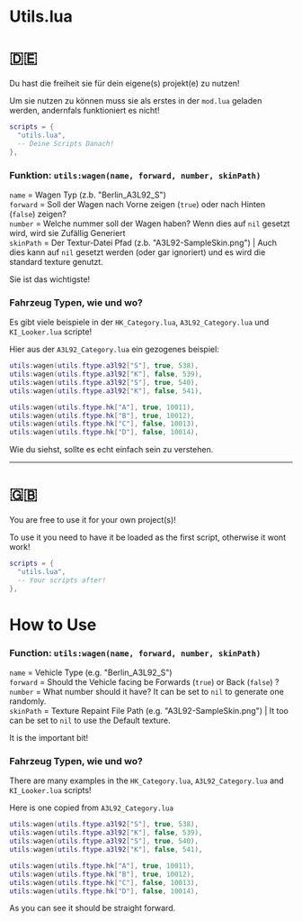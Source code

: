 # Utils.lua

# :de:
Du hast die freiheit sie für dein eigene(s) projekt(e) zu nutzen!

Um sie nutzen zu können muss sie als erstes in der `mod.lua` geladen werden, andernfals funktioniert es nicht!

```lua
scripts = {
  "utils.lua",
  -- Deine Scripts Danach!
},
```

### Funktion: `utils:wagen(name, forward, number, skinPath)`
`name` = Wagen Typ (z.b. "Berlin_A3L92_S")  
`forward` = Soll der Wagen nach Vorne zeigen (`true`) oder nach Hinten (`false`) zeigen?  
`number` = Welche nummer soll der Wagen haben? Wenn dies auf `nil` gesetzt wird, wird sie Zufällig Generiert  
`skinPath` = Der Textur-Datei Pfad (z.b. "A3L92-SampleSkin.png") | Auch dies kann auf `nil` gesetzt werden (oder gar ignoriert) und es wird die standard texture genutzt.

Sie ist das wichtigste!

### Fahrzeug Typen, wie und wo?
Es gibt viele beispiele in der `HK_Category.lua`, `A3L92_Category.lua` und `KI_Looker.lua` scripte!

Hier aus der `A3L92_Category.lua` ein gezogenes beispiel:
```lua
utils:wagen(utils.ftype.a3l92["S"], true, 538),
utils:wagen(utils.ftype.a3l92["K"], false, 539),
utils:wagen(utils.ftype.a3l92["S"], true, 540),
utils:wagen(utils.ftype.a3l92["K"], false, 541),

utils:wagen(utils.ftype.hk["A"], true, 10011),
utils:wagen(utils.ftype.hk["B"], true, 10012),
utils:wagen(utils.ftype.hk["C"], false, 10013),
utils:wagen(utils.ftype.hk["D"], false, 10014),
```
Wie du siehst, sollte es echt einfach sein zu verstehen.

***

# :gb:
You are free to use it for your own project(s)!

To use it you need to have it be loaded as the first script, otherwise it wont work!

```lua
scripts = {
  "utils.lua",
  -- Your scripts after!
},
```

# How to Use

### Function: `utils:wagen(name, forward, number, skinPath)`
`name` = Vehicle Type (e.g. "Berlin_A3L92_S")  
`forward` = Should the Vehicle facing be Forwards (`true`) or Back (`false`) ?  
`number` = What number should it have? It can be set to `nil` to generate one randomly.  
`skinPath` = Texture Repaint File Path (e.g. "A3L92-SampleSkin.png") | It too can be set to `nil` to use the Default texture.

It is the important bit!

### Fahrzeug Typen, wie und wo?
There are many examples in the `HK_Category.lua`, `A3L92_Category.lua` and `KI_Looker.lua` scripts!

Here is one copied from `A3L92_Category.lua`
```lua
utils:wagen(utils.ftype.a3l92["S"], true, 538),
utils:wagen(utils.ftype.a3l92["K"], false, 539),
utils:wagen(utils.ftype.a3l92["S"], true, 540),
utils:wagen(utils.ftype.a3l92["K"], false, 541),

utils:wagen(utils.ftype.hk["A"], true, 10011),
utils:wagen(utils.ftype.hk["B"], true, 10012),
utils:wagen(utils.ftype.hk["C"], false, 10013),
utils:wagen(utils.ftype.hk["D"], false, 10014),
```

As you can see it should be straight forward.
